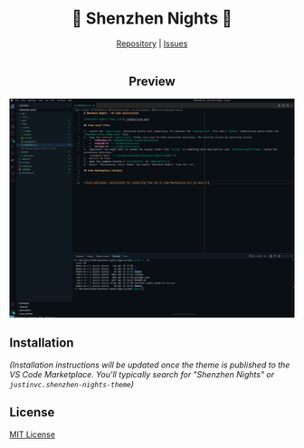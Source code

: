 <h1 align="center">🌃 Shenzhen Nights 🌃</h1>

<p align="center">
  <a href="https://github.com/brickfrog/shenzhen-nights">Repository</a> |
  <a href="https://github.com/brickfrog/shenzhen-nights/issues">Issues</a>
  <br><br>
</p>

<h2 align="center">Preview</h2>

![Shenzhen Nights Code Preview](./images/image.png)

## Installation

*(Installation instructions will be updated once the theme is published to the VS Code Marketplace. You'll typically search for "Shenzhen Nights" or `justinvc.shenzhen-nights-theme`)*

## License

[MIT License](./LICENSE)
